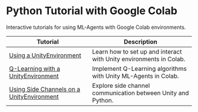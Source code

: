 # Python Tutorial with Google Colab

Interactive tutorials for using ML-Agents with Google Colab environments.

| **Tutorial**                                                                                                                                                                           | **Description**                                                    |
|----------------------------------------------------------------------------------------------------------------------------------------------------------------------------------------|--------------------------------------------------------------------|
| [Using a UnityEnvironment](https://colab.research.google.com/github/Unity-Technologies/ml-agents/blob/release/4.0.0/colab/Colab_UnityEnvironment_1_Run.ipynb)                          | Learn how to set up and interact with Unity environments in Colab. |
| [Q-Learning with a UnityEnvironment](https://colab.research.google.com/github/Unity-Technologies/ml-agents/blob/release/4.0.0/colab/Colab_UnityEnvironment_2_Train.ipynb)              | Implement Q-Learning algorithms with Unity ML-Agents in Colab.     |
| [Using Side Channels on a UnityEnvironment](https://colab.research.google.com/github/Unity-Technologies/ml-agents/blob/release/4.0.0/colab/Colab_UnityEnvironment_3_SideChannel.ipynb) | Explore side channel communication between Unity and Python.       |

